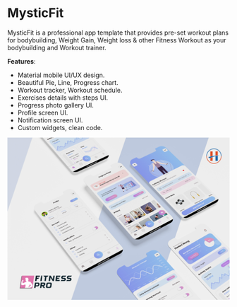 # MysticFit
 
MysticFit is a professional app template that provides pre-set workout plans for
bodybuilding, Weight Gain, Weight loss & other Fitness Workout as your bodybuilding and Workout trainer.

**Features**:

- Material mobile UI/UX design.
- Beautiful Pie, Line, Progress chart.
- Workout tracker, Workout schedule.
- Exercises details with steps UI.
- Progress photo gallery UI.
- Profile screen UI.
- Notification screen UI.
- Custom widgets, clean code.

![Preview](fitness_app.png)
